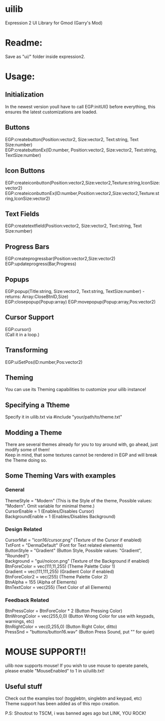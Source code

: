 # uilib
Expression 2 UI Library for Gmod (Garry's Mod)

# Readme:
Save as "ui/" folder inside expression2.
  
  
# Usage:
## Initialization
In the newest version youll have to call EGP:initUI() before everything, this ensures the latest customizations are loaded.  
## Buttons  
EGP:createbutton(Position:vector2, Size:vector2, Text:string, Text Size:number)  
EGP:createbuttonEx(ID:number, Position:vector2, Size:vector2, Text:string, TextSize:number)  
## Icon Buttons  
EGP:createiconbutton(Position:vector2,Size:vector2,Texture:string,IconSize:vector2)  
EGP:createiconbuttonEx(ID:number,Position:vector2,Size:vector2,Texture:string,IconSize:vector2)  
## Text Fields  
EGP:createtextfield(Position:vector2, Size:vector2, Text:string, Text Size:number)  
## Progress Bars  
EGP:createprogressbar(Position:vector2,Size:vector2)  
EGP:updateprogress(Bar,Progress)
## Popups  
EGP:popup(Title:string, Size:vector2, Text:string, TextSize:number) - returns: Array:CloseBtnID,Size)  
EGP:closepopup(Popup:array)
EGP:movepopup(Popup:array,Pos:vector2)
## Cursor Support  
EGP:cursor()  
(Call it in a loop.)  
## Transforming
EGP:uiSetPos(ID:number,Pos:vector2)  
  
## Theming  
You can use its Theming capabilities to customize your uilib instance!  
## Specifying a Ttheme  
Specify it in uilib.txt via #include "your/path/to/theme.txt"  
## Modding a Theme
There are several themes already for you to toy around with, go ahead, just modify some of them!  
Keep in mind, that some textures cannot be rendered in EGP and will break the Theme doing so.  

## Some Theming Vars with examples
### General
ThemeStyle = "Modern" (This is the Style of the theme, Possible values: "Modern". Omit variable for minimal theme.)  
CursorEnable = 1 (Enables/Disables Cursor)  
BackgroundEnable = 1 (Enables/Disables Background)  
### Design Related
CursorMat = "icon16/cursor.png" (Texture of the Cursor if enabled)  
TxtFont = "DermaDefault" (Font for Text related elements)  
ButtonStyle = "Gradient" (Button Style, Possible values: "Gradient", "Rounded")  
Background = "gui/noicon.png" (Texture of the Background if enabled)  
BtnForeColor = vec(111,11,255) (Theme Palette Color 1)  
Gradient = vec(111,111,255) (Gradient Color if enabled)  
BtnForeColor2 = vec(255) (Theme Palette Color 2)  
BtnAlpha = 155 (Alpha of Elements)  
BtnTextColor = vec(255) (Text Color of all Elements)  
### Feedback Related
BtnPressColor = BtnForeColor * 2 (Button Pressing Color)  
BtnWrongColor = vec(255,0,0) (Button Wrong Color for use with keypads, warnings, etc)  
BtnRightColor = vec(0,255,0) (Button Right Color, ditto)  
PressSnd = "buttons/button16.wav" (Button Press Sound, put "" for quiet)  

# MOUSE SUPPORT!!
uilib now supports mouse!
If you wish to use mouse to operate panels, please enable "MouseEnabled" to 1 in ui/uilib.txt!  
  
## Useful stuff
Check out the examples too! (togglebtn, singlebtn and keypad, etc)  
Theme support has been added as of this repo creation.  
  
P.S: Shoutout to TSCM, i was banned ages ago but LINK, YOU ROCK!  
